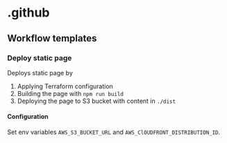 # .github

## Workflow templates

### Deploy static page

Deploys static page by

1. Applying Terraform configuration
1. Building the page with `npm run build`
1. Deploying the page to S3 bucket with content in `./dist`

#### Configuration

Set env variables `AWS_S3_BUCKET_URL` and `AWS_ClOUDFRONT_DISTRIBUTION_ID`.

